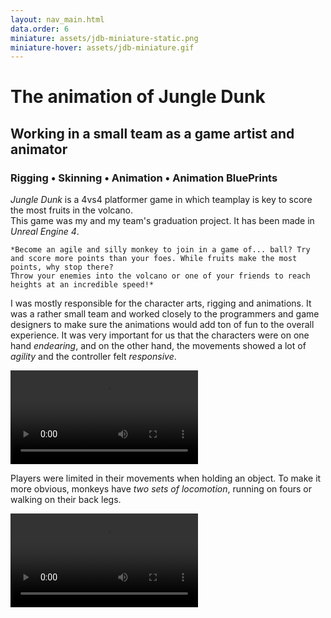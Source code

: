 ```yaml
---
layout: nav_main.html
data.order: 6
miniature: assets/jdb-miniature-static.png
miniature-hover: assets/jdb-miniature.gif
---
```

# The animation of Jungle Dunk

## Working in a small team as a game artist and animator

### Rigging • Skinning • Animation • Animation BluePrints


*Jungle Dunk* is a 4vs4 platformer game in which teamplay is key to score the most fruits in the volcano.   
This game was my and my team's graduation project. It has been made in *Unreal Engine 4*.

<div class="my-7">

    *Become an agile and silly monkey to join in a game of... ball? Try and score more points than your foes. While fruits make the most points, why stop there? 
    Throw your enemies into the volcano or one of your friends to reach heights at an incredible speed!*

</div>

I was mostly responsible for the character arts, rigging and animations. 
It was a rather small team and worked closely to the programmers and game designers to make sure the animations would add ton of fun to the overall experience. 
It was very important for us that the characters were on one hand *endearing*, and on the other hand, the movements showed a lot of *agility* and the controller felt *responsive*.

<div class="justify-items-center my-7">
<video style="max-width: 90%" controls>
<source src="../../assets/JungleDunk_FinalTrailer.mp4" /> 
</div>

Players were limited in their movements when holding an object. To make it more obvious, monkeys have *two sets of locomotion*, 
running on fours or walking on their back legs.

<div class="justify-items-center my-7">
<video style="max-width: 90%" controls>
<source src="../../assets/JDB_gameplay.mp4" />
</div>
